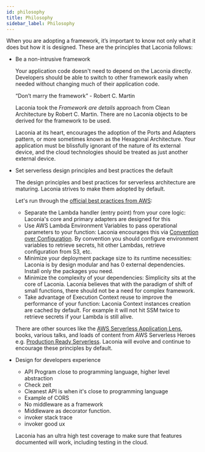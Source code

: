 ```yaml
---
id: philosophy
title: Philosophy
sidebar_label: Philosophy
---
```


When you are adopting a framework, it’s important to know not only what it does
but how it is designed. These are the principles that Laconia follows:

- Be a non-intrusive framework

  Your application code doesn't need to depend on the Laconia directly.
  Developers should be able to switch to other framework easily when needed
  without changing much of their application code.

  “Don’t marry the framework” - Robert C. Martin

  Laconia took the _Framework are details_ approach from Clean Architecture by
  Robert C. Martin. There are no Laconia objects to be derived for the framework
  to be used.

  Laconia at its heart, encourages the adoption of the Ports and Adapters
  pattern, or more sometimes known as the Hexagonal Architecture. Your
  application must be blissfully ignorant of the nature of its external device,
  and the cloud technologies should be treated as just another external device.

- Set serverless design principles and best practices the default

  The design principles and best practices for serverless architecture are
  maturing. Laconia strives to make them adopted by default.

  Let's run through the
  [official best practices from AWS](https://docs.aws.amazon.com/lambda/latest/dg/best-practices.html):

  - Separate the Lambda handler (entry point) from your core logic: Laconia's
    core and primary adapters are designed for this
  - Use AWS Lambda Environment Variables to pass operational parameters to your
    function: Laconia encourages this via
    [Convention over Configuration](https://en.wikipedia.org/wiki/Convention_over_configuration).
    By convention you should configure environment variables to retrieve
    secrets, hit other Lambdas, retrieve configuration from S3, etc.
  - Minimize your deployment package size to its runtime necessities: Laconia is
    by design modular and has 0 external dependencies. Install only the packages
    you need.
  - Minimize the complexity of your dependencies: Simplicity sits at the core of
    Laconia. Laconia believes that with the paradigm of shift of small
    functions, there should not be a need for complex framework.
  - Take advantage of Execution Context reuse to improve the performance of your
    function: Laconia Context instances creation are cached by default. For
    example it will not hit SSM twice to retrieve secrets if your Lambda is
    still alive.

  There are other sources like the
  [AWS Serverless Application Lens](https://d1.awsstatic.com/whitepapers/architecture/AWS-Serverless-Applications-Lens.pdf),
  books, various talks, and loads of content from AWS Serverless Heroes e.g.
  [Production Ready Serverless](https://productionreadyserverless.com/). Laconia
  will evolve and continue to encourage these principles by default.

- Design for developers experience

  - API Program close to programming language, higher level abstraction
  - Check zeit
  - Cleanest API is when it's close to programming language
  - Example of CORS
  - No middleware as a framework
  - Middleware as decorator function.
  - invoker stack trace
  - invoker good ux

  Laconia has an ultra high test coverage to make sure that features documented
  will work, including testing in the cloud.
